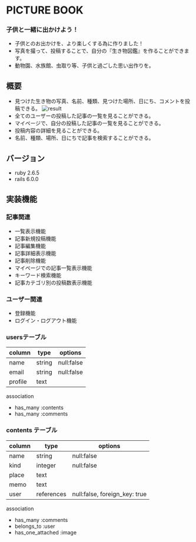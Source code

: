 
# PICTURE BOOK
### 子供と一緒に出かけよう！
 - 子供とのお出かけを、より楽しくする為に作りました！
 - 写真を撮って、投稿することで、自分の『生き物図鑑』を作ることができます。
 - 動物園、水族館、虫取り等、子供と過ごした思い出作りを。

## 概要
 - 見つけた生き物の写真、名前、種類、見つけた場所、日にち、コメントを投稿できる。
 ![result](https://user-images.githubusercontent.com/69187127/94989628-387d0600-05b1-11eb-9b42-9fec14b10e62.gif)
 - 全てのユーザーの投稿した記事の一覧を見ることができる。
 - マイページで、自分の投稿した記事の一覧を見ることができる。
 - 投稿内容の詳細を見ることができる。
 - 名前、種類、場所、日にちで記事を検索することができる。

## バージョン
 - ruby 2.6.5
 - rails 6.0.0

## 実装機能

### 記事関連
 - 一覧表示機能
 - 記事新規投稿機能
 - 記事編集機能
 - 記事詳細表示機能
 - 記事削除機能
 - マイページでの記事一覧表示機能
 - キーワード検索機能
 - 記事カテゴリ別の投稿数表示機能
  
### ユーザー関連
 - 登録機能
 - ログイン・ログアウト機能




### usersテーブル
 | column  | type   |  options   |
 |---------|--------|------------|
 |name     | string | null:false |
 |email    | string | null:false |
 |profile  | text   |            |
 

association
- has_many :contents
- has_many :comments


### contents テーブル
 |column | type       | options                       |
 |-------|------------|-------------------------------|
 |name   | string     |  null:false                   |
 |kind   | integer    |  null:false                   | 
 |place  | text       |                               |
 |memo   | text       |                               |
 |user   | references | null:false, foreign_key: true |

association 
- has_many :comments
- belongs_to :user
- has_one_attached :image

